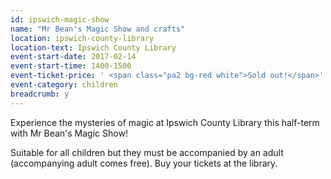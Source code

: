 ```yaml
---
id: ipswich-magic-show
name: "Mr Bean's Magic Show and crafts"
location: ipswich-county-library
location-text: Ipswich County Library
event-start-date: 2017-02-14
event-start-time: 1400-1500
event-ticket-price: ' <span class="pa2 bg-red white">Sold out!</span>'
event-category: children
breadcrumb: y
---
```


Experience the mysteries of magic at Ipswich County Library this half-term with Mr Bean's Magic Show!

Suitable for all children but they must be accompanied by an adult (accompanying adult comes free). Buy your tickets at the library.
